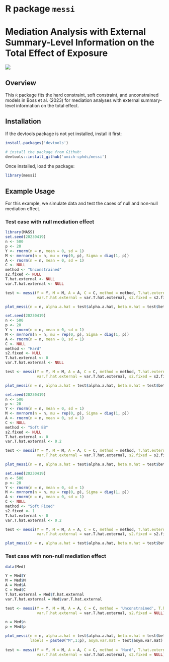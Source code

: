 
<!-- README.md is generated from README.Rmd. Please edit that file -->

# R package `messi`

# Mediation Analysis with External Summary-Level Information on the Total Effect of Exposure

[![](https://img.shields.io/badge/devel%20version-0.1.1-blue.svg)](https://github.com/umich-cphds/messi)

## Overview

This `R` package fits the hard constraint, soft constraint, and
unconstrained models in Boss et al. (2023) for mediation analyses with
external summary-level information on the total effect.

## Installation

If the devtools package is not yet installed, install it first:

``` r
install.packages('devtools')
```

``` r
# install the package from Github:
devtools::install_github('umich-cphds/messi') 
```

Once installed, load the package:

``` r
library(messi)
```

## Example Usage

For this example, we simulate data and test the cases of null and
non-null mediation effect.

### Test case with null mediation effect

``` r
library(MASS)
set.seed(20230419)
n <- 500
p <- 20
Y <- rnorm(n = n, mean = 0, sd = 1)
M <- mvrnorm(n = n, mu = rep(0, p), Sigma = diag(1, p))
A <- rnorm(n = n, mean = 0, sd = 1)
C <- NULL
method <- "Unconstrained"
s2.fixed <- NULL
T.hat.external <- NULL
var.T.hat.external <- NULL

test <- messi(Y = Y, M = M, A = A, C = C, method = method, T.hat.external = T.hat.external,
              var.T.hat.external = var.T.hat.external, s2.fixed = s2.fixed)

plot_messi(n = n, alpha.a.hat = test$alpha.a.hat, beta.m.hat = test$beta.m.hat, labels = paste0("M",1:p), asym.var.mat = test$asym.var.mat)

set.seed(20230419)
n <- 500
p <- 20
Y <- rnorm(n = n, mean = 0, sd = 1)
M <- mvrnorm(n = n, mu = rep(0, p), Sigma = diag(1, p))
A <- rnorm(n = n, mean = 0, sd = 1)
C <- NULL
method <- "Hard"
s2.fixed <- NULL
T.hat.external <- 0
var.T.hat.external <- NULL

test <- messi(Y = Y, M = M, A = A, C = C, method = method, T.hat.external = T.hat.external,
              var.T.hat.external = var.T.hat.external, s2.fixed = s2.fixed)

plot_messi(n = n, alpha.a.hat = test$alpha.a.hat, beta.m.hat = test$beta.m.hat, labels = paste0("M",1:p), asym.var.mat = test$asym.var.mat)

set.seed(20230419)
n <- 500
p <- 20
Y <- rnorm(n = n, mean = 0, sd = 1)
M <- mvrnorm(n = n, mu = rep(0, p), Sigma = diag(1, p))
A <- rnorm(n = n, mean = 0, sd = 1)
C <- NULL
method <- "Soft EB"
s2.fixed <- NULL
T.hat.external <- 0
var.T.hat.external <- 0.2

test <- messi(Y = Y, M = M, A = A, C = C, method = method, T.hat.external = T.hat.external,
              var.T.hat.external = var.T.hat.external, s2.fixed = s2.fixed)

plot_messi(n = n, alpha.a.hat = test$alpha.a.hat, beta.m.hat = test$beta.m.hat, labels = paste0("M",1:p), asym.var.mat = test$asym.var.mat)

set.seed(20230419)
n <- 500
p <- 20
Y <- rnorm(n = n, mean = 0, sd = 1)
M <- mvrnorm(n = n, mu = rep(0, p), Sigma = diag(1, p))
A <- rnorm(n = n, mean = 0, sd = 1)
C <- NULL
method <- "Soft Fixed"
s2.fixed <- 1
T.hat.external <- 0
var.T.hat.external <- 0.2

test <- messi(Y = Y, M = M, A = A, C = C, method = method, T.hat.external = T.hat.external,
              var.T.hat.external = var.T.hat.external, s2.fixed = s2.fixed)

plot_messi(n = n, alpha.a.hat = test$alpha.a.hat, beta.m.hat = test$beta.m.hat, labels = paste0("M",1:p), asym.var.mat = test$asym.var.mat)
```

### Test case with non-null mediation effect

``` r
data(Med)

Y = Med$Y
M = Med$M
A = Med$A
C = Med$C
T.hat.external = Med$T.hat.external
var.T.hat.external = Med$var.T.hat.external

test <- messi(Y = Y, M = M, A = A, C = C, method = 'Unconstrained', T.hat.external = T.hat.external,
              var.T.hat.external = var.T.hat.external, s2.fixed = NULL)

n = Med$n
p = Med$p

plot_messi(n = n, alpha.a.hat = test$alpha.a.hat, beta.m.hat = test$beta.m.hat, 
           labels = paste0("M",1:p), asym.var.mat = test$asym.var.mat)
              
test <- messi(Y = Y, M = M, A = A, C = C, method = 'Hard', T.hat.external = T.hat.external,
              var.T.hat.external = var.T.hat.external, s2.fixed = NULL)
```
